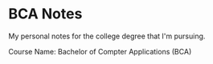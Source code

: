 # BCA Notes
My personal notes for the college degree that I'm pursuing.

Course Name: Bachelor of Compter Applications (BCA)
